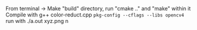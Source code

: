 From terminal -> Make "build" directory, run "cmake .." and "make" within it
Compile with g++ color-reduct.cpp  `pkg-config --cflags --libs opencv4`
run with ./a.out xyz.png n
